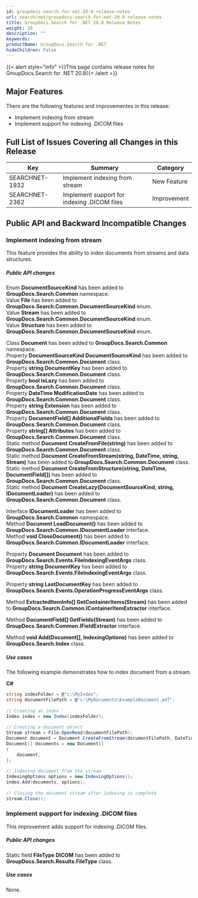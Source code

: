 ```yaml
---
id: groupdocs-search-for-net-20-8-release-notes
url: search/net/groupdocs-search-for-net-20-8-release-notes
title: GroupDocs.Search for .NET 20.8 Release Notes
weight: 20
description: ""
keywords: 
productName: GroupDocs.Search for .NET
hideChildren: False
---
```

{{< alert style="info" >}}This page contains release notes for GroupDocs.Search for .NET 20.8{{< /alert >}}

## Major Features

There are the following features and improvementes in this release:

*   Implement indexing from stream
*   Implement support for indexing .DICOM files

## Full List of Issues Covering all Changes in this Release

| Key | Summary | Category |
| --- | --- | --- |
| SEARCHNET-1932 | Implement indexing from stream | New Feature |
| SEARCHNET-2362 | Implement support for indexing .DICOM files | Improvement |

## Public API and Backward Incompatible Changes

### Implement indexing from stream

This feature provides the ability to index documents from streams and data structures.

##### Public API changes

Enum **DocumentSourceKind** has been added to **GroupDocs.Search.Common** namespace.  
Value **File** has been added to **GroupDocs.Search.Common.DocumentSourceKind** enum.  
Value **Stream** has been added to **GroupDocs.Search.Common.DocumentSourceKind** enum.  
Value **Structure** has been added to **GroupDocs.Search.Common.DocumentSourceKind** enum.

Class **Document** has been added to **GroupDocs.Search.Common** namespace.  
Property **DocumentSourceKind DocumentSourceKind** has been added to **GroupDocs.Search.Common.Document** class.  
Property **string DocumentKey** has been added to **GroupDocs.Search.Common.Document** class.  
Property **bool IsLazy** has been added to **GroupDocs.Search.Common.Document** class.  
Property **DateTime ModificationDate** has been added to **GroupDocs.Search.Common.Document** class.  
Property **string Extension** has been added to **GroupDocs.Search.Common.Document** class.  
Property **DocumentField[] AdditionalFields** has been added to **GroupDocs.Search.Common.Document** class.  
Property **string[] Attributes** has been added to **GroupDocs.Search.Common.Document** class.  
Static method **Document CreateFromFile(string)** has been added to **GroupDocs.Search.Common.Document** class.  
Static method **Document CreateFromStream(string, DateTime, string, Stream)** has been added to **GroupDocs.Search.Common.Document** class.  
Static method **Document CreateFromStructure(string, DateTime, DocumentField[])** has been added to **GroupDocs.Search.Common.Document** class.  
Static method **Document CreateLazy(DocumentSourceKind, string, IDocumentLoader)** has been added to **GroupDocs.Search.Common.Document** class.

Interface **IDocumentLoader** has been added to **GroupDocs.Search.Common** namespace.  
Method **Document LoadDocument()** has been added to **GroupDocs.Search.Common.IDocumentLoader** interface.  
Method **void CloseDocument()** has been added to **GroupDocs.Search.Common.IDocumentLoader** interface.

Property **Document Document** has been added to **GroupDocs.Search.Events.FileIndexingEventArgs** class.  
Property **string DocumentKey** has been added to **GroupDocs.Search.Events.FileIndexingEventArgs** class.

Property **string LastDocumentKey** has been added to **GroupDocs.Search.Events.OperationProgressEventArgs** class.

Method **ExtractedItemInfo[] GetContainerItems(Stream)** has been added to **GroupDocs.Search.Common.IContainerItemExtractor** interface.

Method **DocumentField[] GetFields(Stream)** has been added to **GroupDocs.Search.Common.IFieldExtractor** interface.

Method **void Add(Document[], IndexingOptions)** has been added to **GroupDocs.Search.Index** class.

##### Use cases

The following example demonstrates how to index document from a stream.

**C#**

```csharp
string indexFolder = @"c:\MyIndex";
string documentFilePath = @"c:\MyDocuments\ExampleDocument.pdf";
  
// Creating an index
Index index = new Index(indexFolder);
  
// Creating a document object
Stream stream = File.OpenRead(documentFilePath);
Document document = Document.CreateFromStream(documentFilePath, DateTime.Now, ".pdf", stream);
Document[] documents = new Document[]
{
    document,
};
  
// Indexing document from the stream
IndexingOptions options = new IndexingOptions();
index.Add(documents, options);
  
// Closing the document stream after indexing is complete
stream.Close();
```

### Implement support for indexing .DICOM files

This improvement adds support for indexing .DICOM files.

##### Public API changes

Static field **FileType DICOM** has been added to **GroupDocs.Search.Results.FileType** class.

##### Use cases

None.

